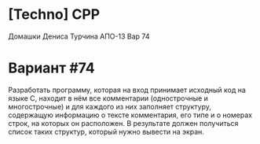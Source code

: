 # [Techno] CPP
Домашки Дениса Турчина
АПО-13 Вар 74

# Вариант #74
Разработать программу, которая на вход принимает исходный код на языке C, находит в нём все комментарии (однострочные и многострочные) и для каждого из них заполняет структуру, содержащую информацию о тексте комментария, его типе и о номерах строк, на которых он расположен. В результате должен получиться список таких структур, который нужно вывести на экран.
